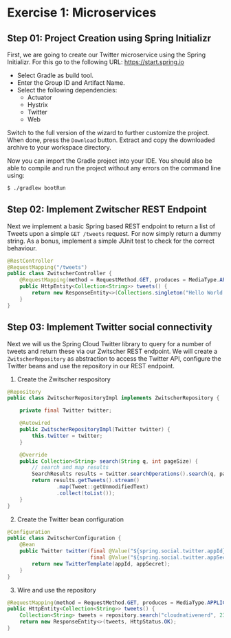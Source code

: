 # Exercise 1: Microservices

## Step 01: Project Creation using Spring Initializr

First, we are going to create our Twitter microservice using the Spring Initializr.
For this go to the following URL: https://start.spring.io

* Select Gradle as build tool.
* Enter the Group ID and Artifact Name.
* Select the following dependencies:
  * Actuator
  * Hystrix
  * Twitter
  * Web

Switch to the full version of the wizard to further customize the project. When
done, press the `Download` button. Extract and copy the downloaded archive to
your workspace directory.

Now you can import the Gradle project into your IDE. You should also be able to
compile and run the project without any errors on the command line using:
```bash
$ ./gradlew bootRun
```

## Step 02: Implement Zwitscher REST Endpoint

Next we implement a basic Spring based REST endpoint to return a list of Tweets upon a simple
`GET /tweets` request. For now simply return a dummy string. As a bonus, implement a simple
JUnit test to check for the correct behaviour.

```java
@RestController
@RequestMapping("/tweets")
public class ZwitscherController {
    @RequestMapping(method = RequestMethod.GET, produces = MediaType.APPLICATION_JSON_UTF8_VALUE)
    public HttpEntity<Collection<String>> tweets() {
        return new ResponseEntity<>(Collections.singleton("Hello World."), HttpStatus.OK);
    }
}
```

## Step 03: Implement Twitter social connectivity

Next we will us the Spring Cloud Twitter library to query for a number of tweets and return these
via our Zwitscher REST endpoint. We will create a `ZwitscherRepository` as abstraction to access
the Twitter API, configure the Twitter beans and use the repository in our REST endpoint.

1. Create the Zwitscher respository
```java
@Repository
public class ZwitscherRepositoryImpl implements ZwitscherRepository {

    private final Twitter twitter;

    @Autowired
    public ZwitscherRepositoryImpl(Twitter twitter) {
        this.twitter = twitter;
    }

    @Override
    public Collection<String> search(String q, int pageSize) {
        // search and map results
        SearchResults results = twitter.searchOperations().search(q, pageSize);
        return results.getTweets().stream()
                .map(Tweet::getUnmodifiedText)
                .collect(toList());
    }
}
```

2. Create the Twitter bean configuration
```java
@Configuration
public class ZwitscherConfiguration {
    @Bean
    public Twitter twitter(final @Value("${spring.social.twitter.appId}") String appId,
                           final @Value("${spring.social.twitter.appSecret}") String appSecret) {
        return new TwitterTemplate(appId, appSecret);
    }
}
```

3. Wire and use the repository
```java
@RequestMapping(method = RequestMethod.GET, produces = MediaType.APPLICATION_JSON_UTF8_VALUE)
public HttpEntity<Collection<String>> tweets() {
    Collection<String> tweets = repository.search("cloudnativenerd", 23);
    return new ResponseEntity<>(tweets, HttpStatus.OK);
}
```